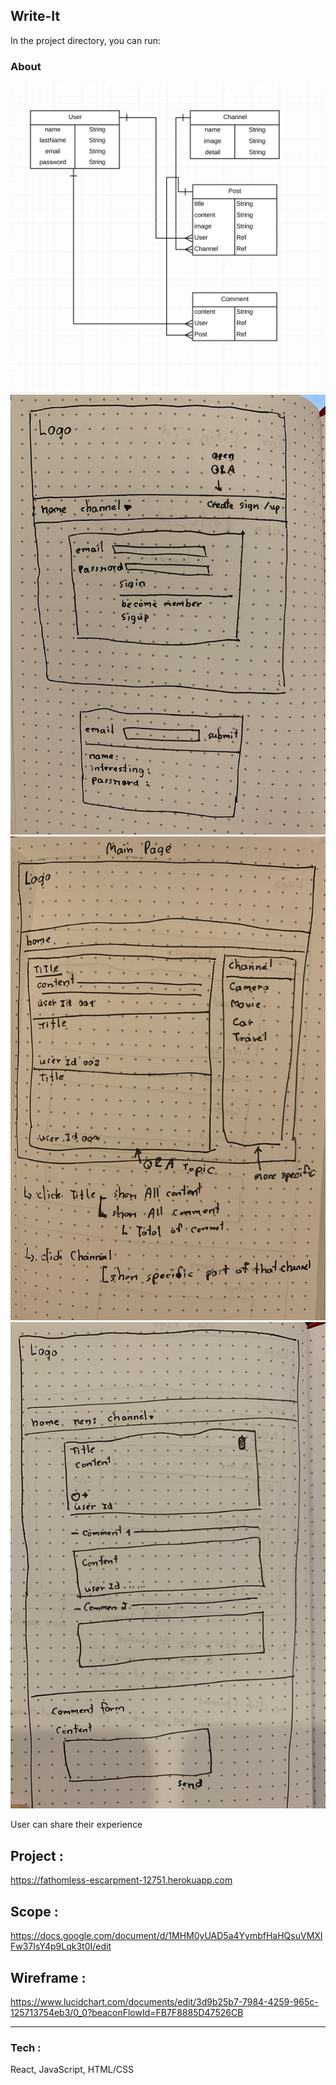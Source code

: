 ## Write-It

In the project directory, you can run:

### About 


<img src="public/image/erd.png" width=600 height=auto>

<img src="public/image/auth.png" width=600 height=auto>

<img src="public/image/landing.png" width=600 height=auto>

<img src="public/image/post.png" width=600 height=auto>




User can share their experience

## Project :
https://fathomless-escarpment-12751.herokuapp.com
## Scope : 
https://docs.google.com/document/d/1MHM0yUAD5a4YymbfHaHQsuVMXIFw37IsY4p9Lqk3t0I/edit
## Wireframe : 
https://www.lucidchart.com/documents/edit/3d9b25b7-7984-4259-965c-125713754eb3/0_0?beaconFlowId=FB7F8885D47526CB

---

### Tech :
React, JavaScript, HTML/CSS
